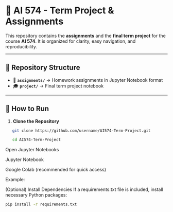 # 📘 AI 574 - Term Project & Assignments  

This repository contains the **assignments** and the **final term project** for the course **AI 574**. It is organized for clarity, easy navigation, and reproducibility.  

---

## 📂 Repository Structure  
- 📑 **`assignments/`** → Homework assignments in Jupyter Notebook format  
- 🎓 **`project/`** → Final term project notebook  

---

## 🚀 How to Run  

1. **Clone the Repository**
```bash
   git clone https://github.com/username/AI574-Term-Project.git
```
```bash 
   cd AI574-Term-Project
```
Open Jupyter Notebooks

Jupyter Notebook

Google Colab (recommended for quick access)

Example:

(Optional) Install Dependencies
If a requirements.txt file is included, install necessary Python packages:

```bash
pip install -r requirements.txt
```

